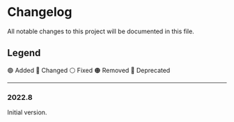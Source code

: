 # Changelog

All notable changes to this project will be documented in this file.

## Legend

🟢 Added
🔵 Changed
⚪ Fixed
🟠 Removed
🔴 Deprecated

---

### 2022.8

Initial version.
